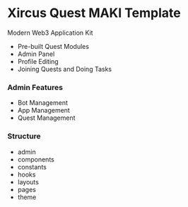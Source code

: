 # Xircus Quest MAKI Template

Modern Web3 Application Kit

- Pre-built Quest Modules
- Admin Panel
- Profile Editing
- Joining Quests and Doing Tasks

### Admin Features
- Bot Management
- App Management
- Quest Management

### Structure
- admin
- components
- constants
- hooks
- layouts
- pages
- theme